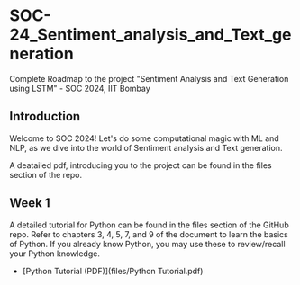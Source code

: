 # SOC-24_Sentiment_analysis_and_Text_generation
Complete Roadmap to the project "Sentiment Analysis and Text Generation using LSTM" - SOC 2024, IIT Bombay

## Introduction
Welcome to SOC 2024! Let's do some computational magic with ML and NLP, as we dive into the world of Sentiment analysis and Text generation.

A deatailed pdf, introducing you to the project can be found in the files section of the repo.

## Week 1
A detailed tutorial for Python can be found in the files section of the GitHub repo. Refer to chapters 3, 4, 5, 7, and 9 of the document to learn the basics of Python. If you already know Python, you may use these to review/recall your Python knowledge. 

- [Python Tutorial (PDF)](files/Python Tutorial.pdf)
